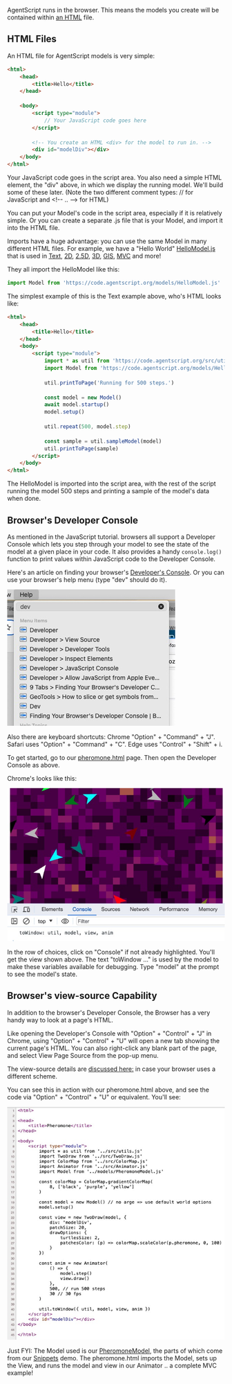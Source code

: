 AgentScript runs in the browser. This means the models you create will be contained within [an HTML](https://developer.mozilla.org/en-US/docs/Learn/HTML/Introduction_to_HTML/Getting_started) file.

## HTML Files

An HTML file for AgentScript models is very simple:

```html
<html>
    <head>
        <title>Hello</title>
    </head>

    <body>
        <script type="module">
            // Your JavaScript code goes here
        </script>

        <!-- You create an HTML <div> for the model to run in. -->
        <div id="modelDiv"></div>
    </body>
</html>
```

Your JavaScript code goes in the script area. You also need a simple HTML element, the "div" above, in which we display the running model. We'll build some of these later. (Note the two different comment types: // for JavaScript and \<!-- .. --> for HTML)

You can put your Model's code in the script area, especially if it is relatively simple.
Or you can create a separate .js file that is your Model, and import it into the HTML file.

Imports have a huge advantage: you can use the same Model in many different HTML files. For example, we have a "Hello World" [HelloModel.js](https://code.agentscript.org/models/HelloModel.js) that is used in
[Text](https://code.agentscript.org/views1/hello.html),
[2D](https://code.agentscript.org/views2/hello.html),
[2.5D](https://code.agentscript.org/views25/hello.html),
[3D](https://code.agentscript.org/views3/hello.html),
[GIS](https://code.agentscript.org/maplibre/hello.html),
[MVC](https://code.agentscript.org/mvc/helloKeys.html)
and more!

They all import the HelloModel like this:

```javascript
import Model from 'https://code.agentscript.org/models/HelloModel.js'
```

The simplest example of this is the Text example above, who's HTML looks like:

```html
<html>
    <head>
        <title>Hello</title>
    </head>
    <body>
        <script type="module">
            import * as util from 'https://code.agentscript.org/src/utils.js'
            import Model from 'https://code.agentscript.org/models/HelloModel.js'

            util.printToPage('Running for 500 steps.')

            const model = new Model()
            await model.startup()
            model.setup()

            util.repeat(500, model.step)

            const sample = util.sampleModel(model)
            util.printToPage(sample)
        </script>
    </body>
</html>
```

The HelloModel is imported into the script area, with the rest of the script running the model 500 steps and printing a sample of the model's data when done.

## Browser's Developer Console

As mentioned in the JavaScript tutorial. browsers all support a Developer Console which lets you step through your model to see the state of the model at a given place in your code. It also provides a handy `console.log()` function to print values within JavaScript code to the Developer Console.

Here's an article on finding your browser's [Developer's Console](https://balsamiq.com/support/faqs/browserconsole/). Or you can use your browser's help menu (type "dev" should do it).

![Image](/config/cleantheme/static/ChromeHelpDev.jpg)

Also there are keyboard shortcuts: Chrome "Option" + "Command" + "J". Safari uses "Option" + "Command" + "C". Edge uses "Control" + "Shift" + i.

To get started, go to our [pheromone.html](https://code.agentscript.org/views2/pheromone.html) page. Then open the Developer Console as above.

Chrome's looks like this:

![Image](/config/cleantheme/static/DevConsole.jpg)

In the row of choices, click on "Console" if not already highlighted. You'll get the view shown above. The text "toWindow ..." is used by the model to make these variables available for debugging. Type "model" at the prompt to see the model's state.

## Browser's view-source Capability

In addition to the browser's Developer Console, the Browser has a very handy way to look at a page's HTML.

Like opening the Developer's Console with "Option" + "Control" + "J" in Chrome, using "Option" + "Control" + "U" will open a new tab showing the current page's HTML. You can also right-click any blank part of the page, and select View Page Source from the pop-up menu.

The view-source details are [discussed here:](https://www.computerhope.com/issues/ch000746.htm) in case your browser uses a different scheme.

You can see this in action with our pheromone.html above, and see the code via "Option" + "Control" + "U" or equivalent. You'll see:

![Image](/config/cleantheme/static/ViewSource.jpg)

Just FYI: The Model used is our [PheromoneModel](https://code.agentscript.org/models/PheromoneModel.js), the parts of which come from our [Snippets](https://code.agentscript.org/config/cleantheme/Snippets.html) demo. The pheromone.html imports the Model, sets up the View, and runs the model and view in our Animator .. a complete MVC example!
